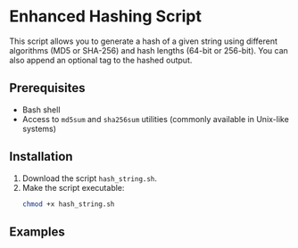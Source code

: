 # Enhanced Hashing Script

This script allows you to generate a hash of a given string using different algorithms (MD5 or SHA-256) and hash lengths (64-bit or 256-bit). You can also append an optional tag to the hashed output.

## Prerequisites

- Bash shell
- Access to `md5sum` and `sha256sum` utilities (commonly available in Unix-like systems)

## Installation

1. Download the script `hash_string.sh`.
2. Make the script executable:
   ```bash
   chmod +x hash_string.sh

## Examples



